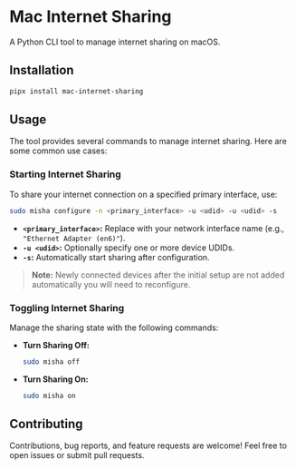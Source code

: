 # Mac Internet Sharing

A Python CLI tool to manage internet sharing on macOS.

## Installation

```bash
pipx install mac-internet-sharing
```

## Usage

The tool provides several commands to manage internet sharing. Here are some common use cases:

### Starting Internet Sharing

To share your internet connection on a specified primary interface, use:

```bash
sudo misha configure -n <primary_interface> -u <udid> -u <udid> -s
```

- **`<primary_interface>`:** Replace with your network interface name (e.g., `"Ethernet Adapter (en6)"`).
- **`-u <udid>`:** Optionally specify one or more device UDIDs.
- **`-s`:** Automatically start sharing after configuration.

> **Note:** Newly connected devices after the initial setup are not added automatically you will need to reconfigure.

### Toggling Internet Sharing

Manage the sharing state with the following commands:

- **Turn Sharing Off:**
  ```bash
  sudo misha off
  ```

- **Turn Sharing On:**
  ```bash
  sudo misha on
  ```

## Contributing

Contributions, bug reports, and feature requests are welcome!
Feel free to open issues or submit pull requests.

